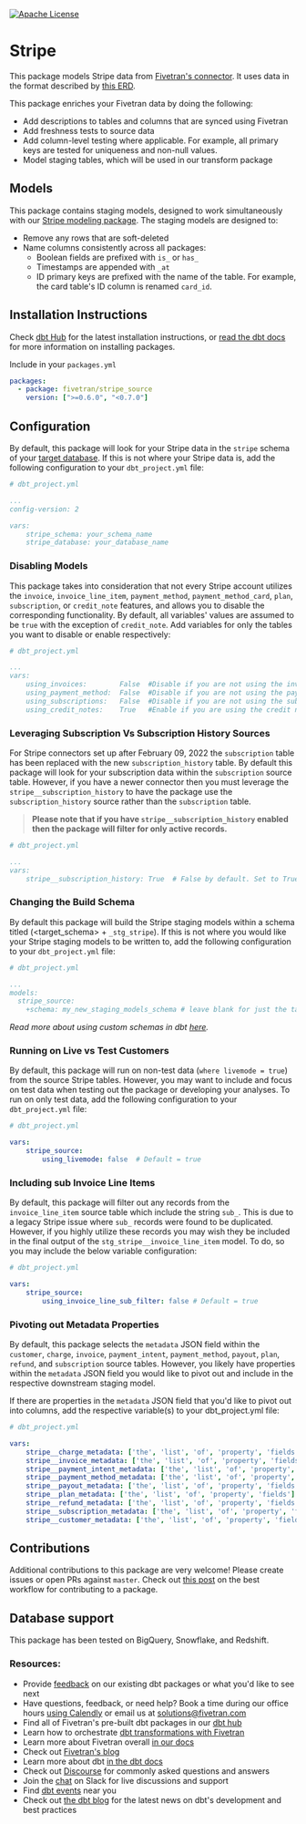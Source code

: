 [![Apache License](https://img.shields.io/badge/License-Apache%202.0-blue.svg)](https://opensource.org/licenses/Apache-2.0) 
# Stripe 

This package models Stripe data from [Fivetran's connector](https://fivetran.com/docs/applications/stripe). It uses data in the format described by [this ERD](https://fivetran.com/docs/applications/stripe#schemainformation).

This package enriches your Fivetran data by doing the following:
* Add descriptions to tables and columns that are synced using Fivetran
* Add freshness tests to source data
* Add column-level testing where applicable. For example, all primary keys are tested for uniqueness and non-null values.
* Model staging tables, which will be used in our transform package

## Models

This package contains staging models, designed to work simultaneously with our [Stripe modeling package](https://github.com/fivetran/dbt_stripe).  The staging models are designed to:
* Remove any rows that are soft-deleted
* Name columns consistently across all packages:
    * Boolean fields are prefixed with `is_` or `has_`
    * Timestamps are appended with `_at`
    * ID primary keys are prefixed with the name of the table.  For example, the card table's ID column is renamed `card_id`.


## Installation Instructions
Check [dbt Hub](https://hub.getdbt.com/) for the latest installation instructions, or [read the dbt docs](https://docs.getdbt.com/docs/package-management) for more information on installing packages.

Include in your `packages.yml`

```yaml
packages:
  - package: fivetran/stripe_source
    version: [">=0.6.0", "<0.7.0"]
```

## Configuration
By default, this package will look for your Stripe data in the `stripe` schema of your [target database](https://docs.getdbt.com/docs/running-a-dbt-project/using-the-command-line-interface/configure-your-profile). If this is not where your Stripe data is, add the following configuration to your `dbt_project.yml` file:

```yml
# dbt_project.yml

...
config-version: 2

vars:
    stripe_schema: your_schema_name
    stripe_database: your_database_name 
```

### Disabling Models
This package takes into consideration that not every Stripe account utilizes the `invoice`, `invoice_line_item`, `payment_method`, `payment_method_card`, `plan`, `subscription`, or `credit_note` features, and allows you to disable the corresponding functionality. By default, all variables' values are assumed to be `true` with the exception of `credit_note`. Add variables for only the tables you want to disable or enable respectively:

```yml
# dbt_project.yml

...
vars:
    using_invoices:        False  #Disable if you are not using the invoice and invoice_line_item tables
    using_payment_method:  False  #Disable if you are not using the payment_method and payment_method_card tables
    using_subscriptions:   False  #Disable if you are not using the subscription and plan tables.
    using_credit_notes:    True   #Enable if you are using the credit note tables.

```
### Leveraging Subscription Vs Subscription History Sources
For Stripe connectors set up after February 09, 2022 the `subscription` table has been replaced with the new `subscription_history` table. By default this package will look for your subscription data within the `subscription` source table. However, if you have a newer connector then you must leverage the `stripe__subscription_history` to have the package use the `subscription_history` source rather than the `subscription` table.
> **Please note that if you have `stripe__subscription_history` enabled then the package will filter for only active records.**
```yml
# dbt_project.yml

...
vars:
    stripe__subscription_history: True  # False by default. Set to True if your connector syncs the `subscription_history` table. 
```

### Changing the Build Schema
By default this package will build the Stripe staging models within a schema titled (<target_schema> + `_stg_stripe`). If this is not where you would like your Stripe staging models to be written to, add the following configuration to your `dbt_project.yml` file:

```yml
# dbt_project.yml

...
models:
  stripe_source:
    +schema: my_new_staging_models_schema # leave blank for just the target_schema

```

*Read more about using custom schemas in dbt [here](https://docs.getdbt.com/docs/building-a-dbt-project/building-models/using-custom-schemas).*

### Running on Live vs Test Customers
By default, this package will run on non-test data (`where livemode = true`) from the source Stripe tables. However, you may want to include and focus on test data when testing out the package or developing your analyses. To run on only test data, add the following configuration to your `dbt_project.yml` file:

```yml
# dbt_project.yml

vars:
    stripe_source:
        using_livemode: false  # Default = true
```
### Including sub Invoice Line Items
By default, this package will filter out any records from the `invoice_line_item` source table which include the string `sub_`. This is due to a legacy Stripe issue where `sub_` records were found to be duplicated. However, if you highly utilize these records you may wish they be included in the final output of the `stg_stripe__invoice_line_item` model. To do, so you may include the below variable configuration:
```yml
# dbt_project.yml

vars:
    stripe_source:
        using_invoice_line_sub_filter: false # Default = true
```

### Pivoting out Metadata Properties
By default, this package selects the `metadata` JSON field within the `customer`, `charge`, `invoice`, `payment_intent`, `payment_method`, `payout`, `plan`, `refund`, and `subscription` source tables. However, you likely have properties within the `metadata` JSON field you would like to pivot out and include in the respective downstream staging model.

If there are properties in the `metadata` JSON field that you'd like to pivot out into columns, add the respective variable(s) to your dbt_project.yml file:
```yml
# dbt_project.yml

vars:
    stripe__charge_metadata: ['the', 'list', 'of', 'property', 'fields'] # Note: this is case-SENSITIVE and must match the casing of the property as it appears in the JSON
    stripe__invoice_metadata: ['the', 'list', 'of', 'property', 'fields'] # Note: this is case-SENSITIVE and must match the casing of the property as it appears in the JSON
    stripe__payment_intent_metadata: ['the', 'list', 'of', 'property', 'fields'] # Note: this is case-SENSITIVE and must match the casing of the property as it appears in the JSON
    stripe__payment_method_metadata: ['the', 'list', 'of', 'property', 'fields'] # Note: this is case-SENSITIVE and must match the casing of the property as it appears in the JSON
    stripe__payout_metadata: ['the', 'list', 'of', 'property', 'fields'] # Note: this is case-SENSITIVE and must match the casing of the property as it appears in the JSON
    stripe__plan_metadata: ['the', 'list', 'of', 'property', 'fields'] # Note: this is case-SENSITIVE and must match the casing of the property as it appears in the JSON
    stripe__refund_metadata: ['the', 'list', 'of', 'property', 'fields'] # Note: this is case-SENSITIVE and must match the casing of the property as it appears in the JSON
    stripe__subscription_metadata: ['the', 'list', 'of', 'property', 'fields'] # Note: this is case-SENSITIVE and must match the casing of the property as it appears in the JSON
    stripe__customer_metadata: ['the', 'list', 'of', 'property', 'fields'] # Note: this is case-SENSITIVE and must match the casing of the property as it appears in the JSON
```
## Contributions

Additional contributions to this package are very welcome! Please create issues
or open PRs against `master`. Check out 
[this post](https://discourse.getdbt.com/t/contributing-to-a-dbt-package/657) 
on the best workflow for contributing to a package.

## Database support
This package has been tested on BigQuery, Snowflake, and Redshift.

### Resources:
- Provide [feedback](https://www.surveymonkey.com/r/DQ7K7WW) on our existing dbt packages or what you'd like to see next
- Have questions, feedback, or need help? Book a time during our office hours [using Calendly](https://calendly.com/fivetran-solutions-team/fivetran-solutions-team-office-hours) or email us at solutions@fivetran.com
- Find all of Fivetran's pre-built dbt packages in our [dbt hub](https://hub.getdbt.com/fivetran/)
- Learn how to orchestrate [dbt transformations with Fivetran](https://fivetran.com/docs/transformations/dbt)
- Learn more about Fivetran overall [in our docs](https://fivetran.com/docs)
- Check out [Fivetran's blog](https://fivetran.com/blog)
- Learn more about dbt [in the dbt docs](https://docs.getdbt.com/docs/introduction)
- Check out [Discourse](https://discourse.getdbt.com/) for commonly asked questions and answers
- Join the [chat](http://slack.getdbt.com/) on Slack for live discussions and support
- Find [dbt events](https://events.getdbt.com) near you
- Check out [the dbt blog](https://blog.getdbt.com/) for the latest news on dbt's development and best practices

